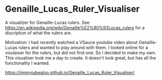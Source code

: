 # Genaille_Lucas_Ruler_Visualiser
A visualizer for Genaille-Lucas rulers. 
See https://en.wikipedia.org/wiki/Genaille%E2%80%93Lucas_rulers for a discription of what the rulers are.

Motivation: I had recently watched a VSauce youtube video about Genaille-Lucas rulers and wanted to play around with them.
I looked online for a visulaiser for the rulers, but did not find one. So I decided to make my own. This visualiser took me
a day to create. It doesn't look great, but has all the functionality I wanted.

https://jimmyjubealoo.github.io/Genaille_Lucas_Ruler_Visualiser/
